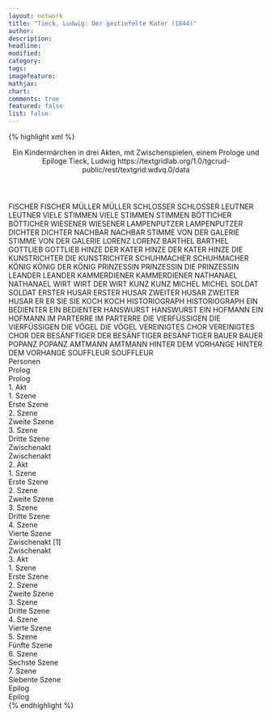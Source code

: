 ```yaml
---
layout: network
title: "Tieck, Ludwig: Der gestiefelte Kater (1844)"
author:
description:
headline:
modified:
category:
tags:
imagefeature:
mathjax:
chart:
comments: true
featured: false
list: false
---
```

{% highlight xml %}
<?xml-model href="https://raw.githubusercontent.com/DLiNa/project/master/rules/lina.rnc"?><?xml-model href="https://raw.githubusercontent.com/DLiNa/project/master/rules/lina.sch"?>
<play xmlns="http://lina.digital">
  <header>
    <title>Der gestiefelte Kater</title>
    <subtitle>Ein Kindermärchen in drei Akten, mit Zwischenspielen, einem Prologe und Epiloge</subtitle>
    <genretitle/>
    <author>Tieck, Ludwig</author>
    <date type="print" when="1797"/>
    <date type="premiere" when="1844"/>
    <date type="written"/>
    <source>https://textgridlab.org/1.0/tgcrud-public/rest/textgrid:wdvq.0/data</source>
  </header>
  <personae>
    <character>
      <name>FISCHER</name>
      <alias xml:id="fischer">
        <name>FISCHER</name>
      </alias>
    </character>
    <character>
      <name>MÜLLER</name>
      <alias xml:id="müller">
        <name>MÜLLER</name>
      </alias>
    </character>
    <character>
      <name>SCHLOSSER</name>
      <alias xml:id="schlosser">
        <name>SCHLOSSER</name>
      </alias>
    </character>
    <character>
      <name>LEUTNER</name>
      <alias xml:id="leutner">
        <name>LEUTNER</name>
      </alias>
    </character>
    <character>
      <name>VIELE STIMMEN</name>
      <alias xml:id="viele_stimmen">
        <name>VIELE STIMMEN</name>
      </alias>
      <alias xml:id="stimmen">
        <name>STIMMEN</name>
      </alias>
    </character>
    <character>
      <name>BÖTTICHER</name>
      <alias xml:id="bötticher">
        <name>BÖTTICHER</name>
      </alias>
    </character>
    <character>
      <name>WIESENER</name>
      <alias xml:id="wiesener">
        <name>WIESENER</name>
      </alias>
    </character>
    <character>
      <name>LAMPENPUTZER</name>
      <alias xml:id="lampenputzer">
        <name>LAMPENPUTZER</name>
      </alias>
    </character>
    <character>
      <name>DICHTER</name>
      <alias xml:id="dichter">
        <name>DICHTER</name>
      </alias>
    </character>
    <character>
      <name>NACHBAR</name>
      <alias xml:id="nachbar">
        <name>NACHBAR</name>
      </alias>
    </character>
    <character>
      <name>STIMME VON DER GALERIE</name>
      <alias xml:id="stimme_von_der_galerie">
        <name>STIMME VON DER GALERIE</name>
      </alias>
    </character>
    <character>
      <name>LORENZ</name>
      <alias xml:id="lorenz">
        <name>LORENZ</name>
      </alias>
    </character>
    <character>
      <name>BARTHEL</name>
      <alias xml:id="barthel">
        <name>BARTHEL</name>
      </alias>
    </character>
    <character>
      <name>GOTTLIEB</name>
      <alias xml:id="gottlieb">
        <name>GOTTLIEB</name>
      </alias>
    </character>
    <character>
      <name>HINZE DER KATER</name>
      <alias xml:id="hinze_der_kater">
        <name>HINZE DER KATER</name>
      </alias>
      <alias xml:id="hinze">
        <name>HINZE</name>
      </alias>
    </character>
    <character>
      <name>DIE KUNSTRICHTER</name>
      <alias xml:id="die_kunstrichter">
        <name>DIE KUNSTRICHTER</name>
      </alias>
    </character>
    <character>
      <name>SCHUHMACHER</name>
      <alias xml:id="schuhmacher">
        <name>SCHUHMACHER</name>
      </alias>
    </character>
    <character>
      <name>KÖNIG</name>
      <alias xml:id="könig">
        <name>KÖNIG</name>
      </alias>
      <alias xml:id="der_könig">
        <name>DER KÖNIG</name>
      </alias>
    </character>
    <character>
      <name>PRINZESSIN</name>
      <alias xml:id="prinzessin">
        <name>PRINZESSIN</name>
      </alias>
      <alias xml:id="die_prinzessin">
        <name>DIE PRINZESSIN</name>
      </alias>
    </character>
    <character>
      <name>LEANDER</name>
      <alias xml:id="leander">
        <name>LEANDER</name>
      </alias>
    </character>
    <character>
      <name>KAMMERDIENER</name>
      <alias xml:id="kammerdiener">
        <name>KAMMERDIENER</name>
      </alias>
    </character>
    <character>
      <name>NATHANAEL</name>
      <alias xml:id="nathanael">
        <name>NATHANAEL</name>
      </alias>
    </character>
    <character>
      <name>WIRT</name>
      <alias xml:id="wirt">
        <name>WIRT</name>
      </alias>
      <alias xml:id="der_wirt">
        <name>DER WIRT</name>
      </alias>
    </character>
    <character>
      <name>KUNZ</name>
      <alias xml:id="kunz">
        <name>KUNZ</name>
      </alias>
    </character>
    <character>
      <name>MICHEL</name>
      <alias xml:id="michel">
        <name>MICHEL</name>
      </alias>
    </character>
    <character>
      <name>SOLDAT</name>
      <alias xml:id="soldat">
        <name>SOLDAT</name>
      </alias>
    </character>
    <character>
      <name>ERSTER HUSAR</name>
      <alias xml:id="erster_husar">
        <name>ERSTER HUSAR</name>
      </alias>
    </character>
    <character>
      <name>ZWEITER HUSAR</name>
      <alias xml:id="zweiter_husar">
        <name>ZWEITER HUSAR</name>
      </alias>
    </character>
    <character>
      <name>ER</name>
      <alias xml:id="er">
        <name>ER</name>
      </alias>
    </character>
    <character>
      <name>SIE</name>
      <alias xml:id="sie">
        <name>SIE</name>
      </alias>
    </character>
    <character>
      <name>KOCH</name>
      <alias xml:id="koch">
        <name>KOCH</name>
      </alias>
    </character>
    <character>
      <name>HISTORIOGRAPH</name>
      <alias xml:id="historiograph">
        <name>HISTORIOGRAPH</name>
      </alias>
    </character>
    <character>
      <name>EIN BEDIENTER</name>
      <alias xml:id="ein_bedienter">
        <name>EIN BEDIENTER</name>
      </alias>
    </character>
    <character>
      <name>HANSWURST</name>
      <alias xml:id="hanswurst">
        <name>HANSWURST</name>
      </alias>
    </character>
    <character>
      <name>EIN HOFMANN</name>
      <alias xml:id="ein_hofmann">
        <name>EIN HOFMANN</name>
      </alias>
    </character>
    <character>
      <name>IM PARTERRE</name>
      <alias xml:id="im_parterre">
        <name>IM PARTERRE</name>
      </alias>
    </character>
    <character>
      <name>DIE VIERFÜSSIGEN</name>
      <alias xml:id="die_vierfüssigen">
        <name>DIE VIERFÜSSIGEN</name>
      </alias>
    </character>
    <character>
      <name>DIE VÖGEL</name>
      <alias xml:id="die_vögel">
        <name>DIE VÖGEL</name>
      </alias>
    </character>
    <character>
      <name>VEREINIGTES CHOR</name>
      <alias xml:id="vereinigtes_chor">
        <name>VEREINIGTES CHOR</name>
      </alias>
    </character>
    <character>
      <name>DER BESÄNFTIGER</name>
      <alias xml:id="der_besänftiger">
        <name>DER BESÄNFTIGER</name>
      </alias>
      <alias xml:id="besänftiger">
        <name>BESÄNFTIGER</name>
      </alias>
    </character>
    <character>
      <name>BAUER</name>
      <alias xml:id="bauer">
        <name>BAUER</name>
      </alias>
    </character>
    <character>
      <name>POPANZ</name>
      <alias xml:id="popanz">
        <name>POPANZ</name>
      </alias>
    </character>
    <character>
      <name>AMTMANN</name>
      <alias xml:id="amtmann">
        <name>AMTMANN</name>
      </alias>
    </character>
    <character>
      <name>HINTER DEM VORHANGE</name>
      <alias xml:id="hinter_dem_vorhange">
        <name>HINTER DEM VORHANGE</name>
      </alias>
    </character>
    <character>
      <name>SOUFFLEUR</name>
      <alias xml:id="souffleur">
        <name>SOUFFLEUR</name>
      </alias>
    </character>
  </personae>
  <text>
    <div>
      <head>Personen</head>
    </div>
    <div>
      <head>Prolog</head>
      <div>
        <head>Prolog</head>
        <sp who="#fischer">
          <amount n="14" unit="speech_acts"/>
          <amount n="254" unit="words"/>
          <amount n="9" unit="lines"/>
          <amount n="1469" unit="chars"/>
        </sp>
        <sp who="#müller">
          <amount n="14" unit="speech_acts"/>
          <amount n="203" unit="words"/>
          <amount n="10" unit="lines"/>
          <amount n="1182" unit="chars"/>
        </sp>
        <sp who="#schlosser">
          <amount n="11" unit="speech_acts"/>
          <amount n="323" unit="words"/>
          <amount n="6" unit="lines"/>
          <amount n="1812" unit="chars"/>
        </sp>
        <sp who="#leutner">
          <amount n="12" unit="speech_acts"/>
          <amount n="116" unit="words"/>
          <amount n="10" unit="lines"/>
          <amount n="629" unit="chars"/>
        </sp>
        <sp who="#viele_stimmen">
          <amount n="1" unit="speech_acts"/>
          <amount n="14" unit="words"/>
          <amount n="1" unit="lines"/>
          <amount n="67" unit="chars"/>
        </sp>
        <sp who="#bötticher">
          <amount n="1" unit="speech_acts"/>
          <amount n="75" unit="words"/>
          <amount n="455" unit="chars"/>
        </sp>
        <sp who="#wiesener">
          <amount n="3" unit="speech_acts"/>
          <amount n="18" unit="words"/>
          <amount n="3" unit="lines"/>
          <amount n="104" unit="chars"/>
        </sp>
        <sp who="#stimmen">
          <amount n="1" unit="speech_acts"/>
          <amount n="9" unit="words"/>
          <amount n="1" unit="lines"/>
          <amount n="41" unit="chars"/>
        </sp>
        <sp who="#fischer #müller #schlosser #leutner #viele_stimmen #bötticher #wiesener #lampenputzer #dichter #nachbar #stimme_von_der_galerie">
          <amount n="5" unit="speech_acts"/>
          <amount n="29" unit="words"/>
          <amount n="5" unit="lines"/>
          <amount n="170" unit="chars"/>
        </sp>
        <sp who="#lampenputzer">
          <amount n="2" unit="speech_acts"/>
          <amount n="46" unit="words"/>
          <amount n="1" unit="lines"/>
          <amount n="267" unit="chars"/>
        </sp>
        <sp who="#dichter">
          <amount n="11" unit="speech_acts"/>
          <amount n="255" unit="words"/>
          <amount n="6" unit="lines"/>
          <amount n="1494" unit="chars"/>
        </sp>
        <sp who="#nachbar">
          <amount n="1" unit="speech_acts"/>
          <amount n="7" unit="words"/>
          <amount n="1" unit="lines"/>
          <amount n="49" unit="chars"/>
        </sp>
        <sp who="#stimme_von_der_galerie">
          <amount n="1" unit="speech_acts"/>
          <amount n="3" unit="words"/>
          <amount n="1" unit="lines"/>
          <amount n="10" unit="chars"/>
        </sp>
      </div>
    </div>
    <div>
      <head>1. Akt</head>
      <div>
        <head>1. Szene</head>
        <div>
          <head>Erste Szene</head>
          <sp who="#lorenz">
            <amount n="2" unit="speech_acts"/>
            <amount n="90" unit="words"/>
            <amount n="1" unit="lines"/>
            <amount n="479" unit="chars"/>
          </sp>
          <sp who="#leutner">
            <amount n="5" unit="speech_acts"/>
            <amount n="79" unit="words"/>
            <amount n="2" unit="lines"/>
            <amount n="431" unit="chars"/>
          </sp>
          <sp who="#müller">
            <amount n="5" unit="speech_acts"/>
            <amount n="127" unit="words"/>
            <amount n="4" unit="lines"/>
            <amount n="670" unit="chars"/>
          </sp>
          <sp who="#schlosser">
            <amount n="4" unit="speech_acts"/>
            <amount n="42" unit="words"/>
            <amount n="3" unit="lines"/>
            <amount n="257" unit="chars"/>
          </sp>
          <sp who="#barthel">
            <amount n="1" unit="speech_acts"/>
            <amount n="26" unit="words"/>
            <amount n="149" unit="chars"/>
          </sp>
          <sp who="#gottlieb">
            <amount n="32" unit="speech_acts"/>
            <amount n="632" unit="words"/>
            <amount n="25" unit="lines"/>
            <amount n="3404" unit="chars"/>
          </sp>
          <sp who="#fischer">
            <amount n="4" unit="speech_acts"/>
            <amount n="32" unit="words"/>
            <amount n="4" unit="lines"/>
            <amount n="184" unit="chars"/>
          </sp>
          <sp who="#hinze_der_kater">
            <amount n="1" unit="speech_acts"/>
            <amount n="10" unit="words"/>
            <amount n="1" unit="lines"/>
            <amount n="67" unit="chars"/>
          </sp>
          <sp who="#die_kunstrichter">
            <amount n="1" unit="speech_acts"/>
            <amount n="8" unit="words"/>
            <amount n="1" unit="lines"/>
            <amount n="38" unit="chars"/>
          </sp>
          <sp who="#hinze">
            <amount n="26" unit="speech_acts"/>
            <amount n="721" unit="words"/>
            <amount n="9" unit="lines"/>
            <amount n="3998" unit="chars"/>
          </sp>
          <sp who="#schuhmacher">
            <amount n="8" unit="speech_acts"/>
            <amount n="72" unit="words"/>
            <amount n="7" unit="lines"/>
            <amount n="347" unit="chars"/>
          </sp>
        </div>
      </div>
      <div>
        <head>2. Szene</head>
        <div>
          <head>Zweite Szene</head>
          <sp who="#könig">
            <amount n="14" unit="speech_acts"/>
            <amount n="790" unit="words"/>
            <amount n="5" unit="lines"/>
            <amount n="4425" unit="chars"/>
          </sp>
          <sp who="#prinzessin">
            <amount n="12" unit="speech_acts"/>
            <amount n="197" unit="words"/>
            <amount n="7" unit="lines"/>
            <amount n="1243" unit="chars"/>
          </sp>
          <sp who="#fischer">
            <amount n="3" unit="speech_acts"/>
            <amount n="30" unit="words"/>
            <amount n="3" unit="lines"/>
            <amount n="186" unit="chars"/>
          </sp>
          <sp who="#schlosser">
            <amount n="3" unit="speech_acts"/>
            <amount n="31" unit="words"/>
            <amount n="3" unit="lines"/>
            <amount n="146" unit="chars"/>
          </sp>
          <sp who="#müller">
            <amount n="2" unit="speech_acts"/>
            <amount n="27" unit="words"/>
            <amount n="1" unit="lines"/>
            <amount n="163" unit="chars"/>
          </sp>
          <sp who="#die_prinzessin">
            <amount n="1" unit="speech_acts"/>
            <amount n="109" unit="words"/>
            <amount n="559" unit="chars"/>
          </sp>
          <sp who="#leander">
            <amount n="9" unit="speech_acts"/>
            <amount n="182" unit="words"/>
            <amount n="6" unit="lines"/>
            <amount n="1084" unit="chars"/>
          </sp>
          <sp who="#kammerdiener">
            <amount n="1" unit="speech_acts"/>
            <amount n="17" unit="words"/>
            <amount n="105" unit="chars"/>
          </sp>
          <sp who="#nathanael">
            <amount n="9" unit="speech_acts"/>
            <amount n="192" unit="words"/>
            <amount n="4" unit="lines"/>
            <amount n="1036" unit="chars"/>
          </sp>
          <sp who="#leutner">
            <amount n="1" unit="speech_acts"/>
            <amount n="44" unit="words"/>
            <amount n="294" unit="chars"/>
          </sp>
        </div>
      </div>
      <div>
        <head>3. Szene</head>
        <div>
          <head>Dritte Szene</head>
          <sp who="#lorenz">
            <amount n="6" unit="speech_acts"/>
            <amount n="111" unit="words"/>
            <amount n="4" unit="lines"/>
            <amount n="568" unit="chars"/>
          </sp>
          <sp who="#wirt">
            <amount n="13" unit="speech_acts"/>
            <amount n="261" unit="words"/>
            <amount n="8" unit="lines"/>
            <amount n="1451" unit="chars"/>
          </sp>
          <sp who="#kunz">
            <amount n="1" unit="speech_acts"/>
            <amount n="5" unit="words"/>
            <amount n="1" unit="lines"/>
            <amount n="22" unit="chars"/>
          </sp>
          <sp who="#michel">
            <amount n="2" unit="speech_acts"/>
            <amount n="19" unit="words"/>
            <amount n="2" unit="lines"/>
            <amount n="111" unit="chars"/>
          </sp>
          <sp who="#soldat">
            <amount n="6" unit="speech_acts"/>
            <amount n="41" unit="words"/>
            <amount n="6" unit="lines"/>
            <amount n="240" unit="chars"/>
          </sp>
          <sp who="#erster_husar">
            <amount n="3" unit="speech_acts"/>
            <amount n="39" unit="words"/>
            <amount n="2" unit="lines"/>
            <amount n="211" unit="chars"/>
          </sp>
          <sp who="#zweiter_husar">
            <amount n="2" unit="speech_acts"/>
            <amount n="41" unit="words"/>
            <amount n="1" unit="lines"/>
            <amount n="198" unit="chars"/>
          </sp>
        </div>
      </div>
    </div>
    <div>
      <head>Zwischenakt</head>
      <div>
        <head>Zwischenakt</head>
        <sp who="#fischer">
          <amount n="4" unit="speech_acts"/>
          <amount n="44" unit="words"/>
          <amount n="4" unit="lines"/>
          <amount n="223" unit="chars"/>
        </sp>
        <sp who="#leutner">
          <amount n="3" unit="speech_acts"/>
          <amount n="57" unit="words"/>
          <amount n="1" unit="lines"/>
          <amount n="304" unit="chars"/>
        </sp>
        <sp who="#schlosser">
          <amount n="3" unit="speech_acts"/>
          <amount n="44" unit="words"/>
          <amount n="2" unit="lines"/>
          <amount n="221" unit="chars"/>
        </sp>
        <sp who="#müller">
          <amount n="1" unit="speech_acts"/>
          <amount n="18" unit="words"/>
          <amount n="109" unit="chars"/>
        </sp>
        <sp who="#wiesener">
          <amount n="3" unit="speech_acts"/>
          <amount n="61" unit="words"/>
          <amount n="2" unit="lines"/>
          <amount n="337" unit="chars"/>
        </sp>
        <sp who="#nachbar">
          <amount n="3" unit="speech_acts"/>
          <amount n="71" unit="words"/>
          <amount n="2" unit="lines"/>
          <amount n="363" unit="chars"/>
        </sp>
        <sp who="#bötticher">
          <amount n="3" unit="speech_acts"/>
          <amount n="225" unit="words"/>
          <amount n="1296" unit="chars"/>
        </sp>
      </div>
    </div>
    <div>
      <head>2. Akt</head>
      <div>
        <head>1. Szene</head>
        <div>
          <head>Erste Szene</head>
          <sp who="#gottlieb">
            <amount n="9" unit="speech_acts"/>
            <amount n="88" unit="words"/>
            <amount n="9" unit="lines"/>
            <amount n="486" unit="chars"/>
          </sp>
          <sp who="#hinze">
            <amount n="8" unit="speech_acts"/>
            <amount n="183" unit="words"/>
            <amount n="5" unit="lines"/>
            <amount n="999" unit="chars"/>
          </sp>
          <sp who="#fischer">
            <amount n="1" unit="speech_acts"/>
            <amount n="29" unit="words"/>
            <amount n="145" unit="chars"/>
          </sp>
          <sp who="#leutner">
            <amount n="1" unit="speech_acts"/>
            <amount n="12" unit="words"/>
            <amount n="1" unit="lines"/>
            <amount n="64" unit="chars"/>
          </sp>
          <sp who="#müller">
            <amount n="1" unit="speech_acts"/>
            <amount n="10" unit="words"/>
            <amount n="1" unit="lines"/>
            <amount n="62" unit="chars"/>
          </sp>
          <sp who="#schlosser">
            <amount n="1" unit="speech_acts"/>
            <amount n="49" unit="words"/>
            <amount n="297" unit="chars"/>
          </sp>
        </div>
      </div>
      <div>
        <head>2. Szene</head>
        <div>
          <head>Zweite Szene</head>
          <sp who="#hinze">
            <amount n="5" unit="speech_acts"/>
            <amount n="589" unit="words"/>
            <amount n="2" unit="lines"/>
            <amount n="3262" unit="chars"/>
          </sp>
          <sp who="#er">
            <amount n="7" unit="speech_acts"/>
            <amount n="211" unit="words"/>
            <amount n="2" unit="lines"/>
            <amount n="1141" unit="chars"/>
          </sp>
          <sp who="#sie">
            <amount n="6" unit="speech_acts"/>
            <amount n="104" unit="words"/>
            <amount n="3" unit="lines"/>
            <amount n="568" unit="chars"/>
          </sp>
          <sp who="#wiesener">
            <amount n="2" unit="speech_acts"/>
            <amount n="30" unit="words"/>
            <amount n="1" unit="lines"/>
            <amount n="150" unit="chars"/>
          </sp>
          <sp who="#nachbar">
            <amount n="1" unit="speech_acts"/>
            <amount n="10" unit="words"/>
            <amount n="1" unit="lines"/>
            <amount n="47" unit="chars"/>
          </sp>
          <sp who="#fischer">
            <amount n="2" unit="speech_acts"/>
            <amount n="20" unit="words"/>
            <amount n="2" unit="lines"/>
            <amount n="91" unit="chars"/>
          </sp>
          <sp who="#leutner">
            <amount n="2" unit="speech_acts"/>
            <amount n="36" unit="words"/>
            <amount n="1" unit="lines"/>
            <amount n="183" unit="chars"/>
          </sp>
          <sp who="#müller">
            <amount n="2" unit="speech_acts"/>
            <amount n="13" unit="words"/>
            <amount n="2" unit="lines"/>
            <amount n="79" unit="chars"/>
          </sp>
          <sp who="#schlosser">
            <amount n="2" unit="speech_acts"/>
            <amount n="41" unit="words"/>
            <amount n="216" unit="chars"/>
          </sp>
        </div>
      </div>
      <div>
        <head>3. Szene</head>
        <div>
          <head>Dritte Szene</head>
          <sp who="#könig">
            <amount n="14" unit="speech_acts"/>
            <amount n="673" unit="words"/>
            <amount n="4" unit="lines"/>
            <amount n="3645" unit="chars"/>
          </sp>
          <sp who="#koch">
            <amount n="2" unit="speech_acts"/>
            <amount n="73" unit="words"/>
            <amount n="1" unit="lines"/>
            <amount n="423" unit="chars"/>
          </sp>
          <sp who="#prinzessin">
            <amount n="1" unit="speech_acts"/>
            <amount n="3" unit="words"/>
            <amount n="1" unit="lines"/>
            <amount n="12" unit="chars"/>
          </sp>
          <sp who="#fischer">
            <amount n="2" unit="speech_acts"/>
            <amount n="41" unit="words"/>
            <amount n="1" unit="lines"/>
            <amount n="194" unit="chars"/>
          </sp>
          <sp who="#kammerdiener">
            <amount n="2" unit="speech_acts"/>
            <amount n="107" unit="words"/>
            <amount n="1" unit="lines"/>
            <amount n="608" unit="chars"/>
          </sp>
          <sp who="#hinze">
            <amount n="3" unit="speech_acts"/>
            <amount n="24" unit="words"/>
            <amount n="2" unit="lines"/>
            <amount n="137" unit="chars"/>
          </sp>
          <sp who="#nathanael">
            <amount n="2" unit="speech_acts"/>
            <amount n="9" unit="words"/>
            <amount n="1" unit="lines"/>
            <amount n="50" unit="chars"/>
          </sp>
          <sp who="#historiograph">
            <amount n="2" unit="speech_acts"/>
            <amount n="4" unit="words"/>
            <amount n="1" unit="lines"/>
            <amount n="15" unit="chars"/>
          </sp>
          <sp who="#leutner">
            <amount n="1" unit="speech_acts"/>
            <amount n="28" unit="words"/>
            <amount n="138" unit="chars"/>
          </sp>
          <sp who="#schlosser">
            <amount n="1" unit="speech_acts"/>
            <amount n="10" unit="words"/>
            <amount n="1" unit="lines"/>
            <amount n="57" unit="chars"/>
          </sp>
        </div>
      </div>
      <div>
        <head>4. Szene</head>
        <div>
          <head>Vierte Szene</head>
          <sp who="#könig">
            <amount n="33" unit="speech_acts"/>
            <amount n="1301" unit="words"/>
            <amount n="25" unit="lines"/>
            <amount n="7123" unit="chars"/>
          </sp>
          <sp who="#ein_bedienter">
            <amount n="1" unit="speech_acts"/>
            <amount n="14" unit="words"/>
            <amount n="1" unit="lines"/>
            <amount n="77" unit="chars"/>
          </sp>
          <sp who="#hanswurst">
            <amount n="20" unit="speech_acts"/>
            <amount n="700" unit="words"/>
            <amount n="9" unit="lines"/>
            <amount n="3860" unit="chars"/>
          </sp>
          <sp who="#hinze">
            <amount n="13" unit="speech_acts"/>
            <amount n="113" unit="words"/>
            <amount n="12" unit="lines"/>
            <amount n="579" unit="chars"/>
          </sp>
          <sp who="#leander">
            <amount n="15" unit="speech_acts"/>
            <amount n="416" unit="words"/>
            <amount n="8" unit="lines"/>
            <amount n="2441" unit="chars"/>
          </sp>
          <sp who="#prinzessin">
            <amount n="4" unit="speech_acts"/>
            <amount n="32" unit="words"/>
            <amount n="4" unit="lines"/>
            <amount n="157" unit="chars"/>
          </sp>
          <sp who="#ein_hofmann">
            <amount n="1" unit="speech_acts"/>
            <amount n="5" unit="words"/>
            <amount n="1" unit="lines"/>
            <amount n="27" unit="chars"/>
          </sp>
          <sp who="#dichter">
            <amount n="3" unit="speech_acts"/>
            <amount n="104" unit="words"/>
            <amount n="1" unit="lines"/>
            <amount n="558" unit="chars"/>
          </sp>
          <sp who="#im_parterre">
            <amount n="1" unit="speech_acts"/>
            <amount n="6" unit="words"/>
            <amount n="1" unit="lines"/>
            <amount n="37" unit="chars"/>
          </sp>
          <sp who="#fischer">
            <amount n="1" unit="speech_acts"/>
            <amount n="3" unit="words"/>
            <amount n="1" unit="lines"/>
            <amount n="13" unit="chars"/>
          </sp>
          <sp who="#wiesener">
            <amount n="1" unit="speech_acts"/>
            <amount n="13" unit="words"/>
            <amount n="1" unit="lines"/>
            <amount n="62" unit="chars"/>
          </sp>
          <sp who="#nachbar">
            <amount n="1" unit="speech_acts"/>
            <amount n="14" unit="words"/>
            <amount n="1" unit="lines"/>
            <amount n="74" unit="chars"/>
          </sp>
          <sp who="#könig #ein_bedienter #hanswurst #hinze #leander #prinzessin #ein_hofmann #dichter #im_parterre #fischer #wiesener #nachbar #die_vierfüssigen #die_vögel #vereinigtes_chor #der_besänftiger">
            <amount n="1" unit="speech_acts"/>
            <amount n="7" unit="words"/>
            <amount n="1" unit="lines"/>
            <amount n="39" unit="chars"/>
          </sp>
          <sp who="#die_vierfüssigen">
            <amount n="1" unit="speech_acts"/>
            <amount n="5" unit="words"/>
            <amount n="1" unit="lines"/>
            <amount n="25" unit="chars"/>
          </sp>
          <sp who="#die_vögel">
            <amount n="1" unit="speech_acts"/>
            <amount n="6" unit="words"/>
            <amount n="1" unit="lines"/>
            <amount n="22" unit="chars"/>
          </sp>
          <sp who="#vereinigtes_chor">
            <amount n="1" unit="speech_acts"/>
            <amount n="9" unit="words"/>
            <amount n="1" unit="lines"/>
            <amount n="40" unit="chars"/>
          </sp>
          <sp who="#der_besänftiger">
            <amount n="1" unit="speech_acts"/>
            <amount n="28" unit="words"/>
            <amount n="6" unit="lines"/>
            <amount n="138" unit="chars"/>
          </sp>
        </div>
      </div>
    </div>
    <div>
      <head>Zwischenakt [1]</head>
      <div>
        <head>Zwischenakt</head>
        <sp who="#wiesener">
          <amount n="2" unit="speech_acts"/>
          <amount n="10" unit="words"/>
          <amount n="2" unit="lines"/>
          <amount n="67" unit="chars"/>
        </sp>
        <sp who="#nachbar">
          <amount n="1" unit="speech_acts"/>
          <amount n="8" unit="words"/>
          <amount n="1" unit="lines"/>
          <amount n="42" unit="chars"/>
        </sp>
        <sp who="#leutner">
          <amount n="1" unit="speech_acts"/>
          <amount n="3" unit="words"/>
          <amount n="1" unit="lines"/>
          <amount n="13" unit="chars"/>
        </sp>
        <sp who="#fischer">
          <amount n="5" unit="speech_acts"/>
          <amount n="50" unit="words"/>
          <amount n="4" unit="lines"/>
          <amount n="259" unit="chars"/>
        </sp>
        <sp who="#schlosser">
          <amount n="2" unit="speech_acts"/>
          <amount n="16" unit="words"/>
          <amount n="2" unit="lines"/>
          <amount n="81" unit="chars"/>
        </sp>
        <sp who="#bötticher">
          <amount n="6" unit="speech_acts"/>
          <amount n="788" unit="words"/>
          <amount n="4535" unit="chars"/>
        </sp>
        <sp who="#müller">
          <amount n="2" unit="speech_acts"/>
          <amount n="11" unit="words"/>
          <amount n="2" unit="lines"/>
          <amount n="63" unit="chars"/>
        </sp>
      </div>
    </div>
    <div>
      <head>3. Akt</head>
      <div>
        <head>1. Szene</head>
        <div>
          <head>Erste Szene</head>
          <sp who="#gottlieb">
            <amount n="8" unit="speech_acts"/>
            <amount n="133" unit="words"/>
            <amount n="5" unit="lines"/>
            <amount n="692" unit="chars"/>
          </sp>
          <sp who="#hinze">
            <amount n="8" unit="speech_acts"/>
            <amount n="125" unit="words"/>
            <amount n="6" unit="lines"/>
            <amount n="655" unit="chars"/>
          </sp>
          <sp who="#schlosser">
            <amount n="6" unit="speech_acts"/>
            <amount n="141" unit="words"/>
            <amount n="2" unit="lines"/>
            <amount n="721" unit="chars"/>
          </sp>
          <sp who="#fischer">
            <amount n="2" unit="speech_acts"/>
            <amount n="33" unit="words"/>
            <amount n="2" unit="lines"/>
            <amount n="172" unit="chars"/>
          </sp>
          <sp who="#müller">
            <amount n="2" unit="speech_acts"/>
            <amount n="26" unit="words"/>
            <amount n="2" unit="lines"/>
            <amount n="148" unit="chars"/>
          </sp>
          <sp who="#wiesener">
            <amount n="2" unit="speech_acts"/>
            <amount n="54" unit="words"/>
            <amount n="273" unit="chars"/>
          </sp>
          <sp who="#nachbar">
            <amount n="1" unit="speech_acts"/>
            <amount n="6" unit="words"/>
            <amount n="1" unit="lines"/>
            <amount n="34" unit="chars"/>
          </sp>
          <sp who="#bötticher">
            <amount n="4" unit="speech_acts"/>
            <amount n="39" unit="words"/>
            <amount n="3" unit="lines"/>
            <amount n="236" unit="chars"/>
          </sp>
        </div>
      </div>
      <div>
        <head>2. Szene</head>
        <div>
          <head>Zweite Szene</head>
          <sp who="#hinze">
            <amount n="4" unit="speech_acts"/>
            <amount n="147" unit="words"/>
            <amount n="806" unit="chars"/>
          </sp>
          <sp who="#er">
            <amount n="6" unit="speech_acts"/>
            <amount n="33" unit="words"/>
            <amount n="6" unit="lines"/>
            <amount n="200" unit="chars"/>
          </sp>
          <sp who="#sie">
            <amount n="6" unit="speech_acts"/>
            <amount n="33" unit="words"/>
            <amount n="6" unit="lines"/>
            <amount n="183" unit="chars"/>
          </sp>
          <sp who="#er #sie">
            <amount n="1" unit="speech_acts"/>
            <amount n="8" unit="words"/>
            <amount n="1" unit="lines"/>
            <amount n="48" unit="chars"/>
          </sp>
          <sp who="#bötticher">
            <amount n="1" unit="speech_acts"/>
            <amount n="7" unit="words"/>
            <amount n="1" unit="lines"/>
            <amount n="23" unit="chars"/>
          </sp>
          <sp who="#schlosser">
            <amount n="1" unit="speech_acts"/>
            <amount n="10" unit="words"/>
            <amount n="1" unit="lines"/>
            <amount n="54" unit="chars"/>
          </sp>
        </div>
      </div>
      <div>
        <head>3. Szene</head>
        <div>
          <head>Dritte Szene</head>
          <sp who="#könig">
            <amount n="5" unit="speech_acts"/>
            <amount n="233" unit="words"/>
            <amount n="1" unit="lines"/>
            <amount n="1363" unit="chars"/>
          </sp>
          <sp who="#prinzessin">
            <amount n="1" unit="speech_acts"/>
            <amount n="26" unit="words"/>
            <amount n="181" unit="chars"/>
          </sp>
          <sp who="#leander">
            <amount n="10" unit="speech_acts"/>
            <amount n="118" unit="words"/>
            <amount n="8" unit="lines"/>
            <amount n="690" unit="chars"/>
          </sp>
          <sp who="#hanswurst">
            <amount n="13" unit="speech_acts"/>
            <amount n="152" unit="words"/>
            <amount n="11" unit="lines"/>
            <amount n="874" unit="chars"/>
          </sp>
          <sp who="#leutner">
            <amount n="1" unit="speech_acts"/>
            <amount n="23" unit="words"/>
            <amount n="114" unit="chars"/>
          </sp>
          <sp who="#müller">
            <amount n="2" unit="speech_acts"/>
            <amount n="13" unit="words"/>
            <amount n="2" unit="lines"/>
            <amount n="72" unit="chars"/>
          </sp>
          <sp who="#fischer">
            <amount n="2" unit="speech_acts"/>
            <amount n="35" unit="words"/>
            <amount n="2" unit="lines"/>
            <amount n="146" unit="chars"/>
          </sp>
          <sp who="#hinze">
            <amount n="5" unit="speech_acts"/>
            <amount n="282" unit="words"/>
            <amount n="2" unit="lines"/>
            <amount n="1619" unit="chars"/>
          </sp>
          <sp who="#schlosser">
            <amount n="2" unit="speech_acts"/>
            <amount n="36" unit="words"/>
            <amount n="1" unit="lines"/>
            <amount n="193" unit="chars"/>
          </sp>
          <sp who="#bötticher">
            <amount n="1" unit="speech_acts"/>
            <amount n="5" unit="words"/>
            <amount n="1" unit="lines"/>
            <amount n="16" unit="chars"/>
          </sp>
        </div>
      </div>
      <div>
        <head>4. Szene</head>
        <div>
          <head>Vierte Szene</head>
          <sp who="#der_wirt">
            <amount n="1" unit="speech_acts"/>
            <amount n="134" unit="words"/>
            <amount n="741" unit="chars"/>
          </sp>
          <sp who="#hinze">
            <amount n="4" unit="speech_acts"/>
            <amount n="177" unit="words"/>
            <amount n="1" unit="lines"/>
            <amount n="926" unit="chars"/>
          </sp>
          <sp who="#wirt">
            <amount n="6" unit="speech_acts"/>
            <amount n="308" unit="words"/>
            <amount n="3" unit="lines"/>
            <amount n="1589" unit="chars"/>
          </sp>
          <sp who="#prinzessin">
            <amount n="5" unit="speech_acts"/>
            <amount n="42" unit="words"/>
            <amount n="5" unit="lines"/>
            <amount n="242" unit="chars"/>
          </sp>
          <sp who="#könig">
            <amount n="5" unit="speech_acts"/>
            <amount n="122" unit="words"/>
            <amount n="2" unit="lines"/>
            <amount n="618" unit="chars"/>
          </sp>
        </div>
      </div>
      <div>
        <head>5. Szene</head>
        <div>
          <head>Fünfte Szene</head>
          <sp who="#kunz">
            <amount n="7" unit="speech_acts"/>
            <amount n="180" unit="words"/>
            <amount n="4" unit="lines"/>
            <amount n="929" unit="chars"/>
          </sp>
          <sp who="#hinze">
            <amount n="3" unit="speech_acts"/>
            <amount n="78" unit="words"/>
            <amount n="1" unit="lines"/>
            <amount n="404" unit="chars"/>
          </sp>
          <sp who="#fischer">
            <amount n="1" unit="speech_acts"/>
            <amount n="5" unit="words"/>
            <amount n="1" unit="lines"/>
            <amount n="30" unit="chars"/>
          </sp>
          <sp who="#schlosser">
            <amount n="1" unit="speech_acts"/>
            <amount n="12" unit="words"/>
            <amount n="1" unit="lines"/>
            <amount n="52" unit="chars"/>
          </sp>
          <sp who="#könig">
            <amount n="4" unit="speech_acts"/>
            <amount n="99" unit="words"/>
            <amount n="1" unit="lines"/>
            <amount n="517" unit="chars"/>
          </sp>
          <sp who="#prinzessin">
            <amount n="1" unit="speech_acts"/>
            <amount n="29" unit="words"/>
            <amount n="147" unit="chars"/>
          </sp>
        </div>
      </div>
      <div>
        <head>6. Szene</head>
        <div>
          <head>Sechste Szene</head>
          <sp who="#gottlieb">
            <amount n="8" unit="speech_acts"/>
            <amount n="83" unit="words"/>
            <amount n="7" unit="lines"/>
            <amount n="408" unit="chars"/>
          </sp>
          <sp who="#hinze">
            <amount n="11" unit="speech_acts"/>
            <amount n="127" unit="words"/>
            <amount n="9" unit="lines"/>
            <amount n="633" unit="chars"/>
          </sp>
          <sp who="#könig">
            <amount n="6" unit="speech_acts"/>
            <amount n="85" unit="words"/>
            <amount n="4" unit="lines"/>
            <amount n="483" unit="chars"/>
          </sp>
          <sp who="#prinzessin">
            <amount n="1" unit="speech_acts"/>
            <amount n="1" unit="words"/>
            <amount n="1" unit="lines"/>
            <amount n="8" unit="chars"/>
          </sp>
          <sp who="#ein_bedienter">
            <amount n="2" unit="speech_acts"/>
            <amount n="36" unit="words"/>
            <amount n="1" unit="lines"/>
            <amount n="184" unit="chars"/>
          </sp>
          <sp who="#leutner">
            <amount n="1" unit="speech_acts"/>
            <amount n="16" unit="words"/>
            <amount n="1" unit="lines"/>
            <amount n="92" unit="chars"/>
          </sp>
          <sp who="#wiesener">
            <amount n="1" unit="speech_acts"/>
            <amount n="6" unit="words"/>
            <amount n="1" unit="lines"/>
            <amount n="32" unit="chars"/>
          </sp>
          <sp who="#nachbar">
            <amount n="1" unit="speech_acts"/>
            <amount n="8" unit="words"/>
            <amount n="1" unit="lines"/>
            <amount n="31" unit="chars"/>
          </sp>
        </div>
      </div>
      <div>
        <head>7. Szene</head>
        <div>
          <head>Siebente Szene</head>
          <sp who="#bauer">
            <amount n="3" unit="speech_acts"/>
            <amount n="37" unit="words"/>
            <amount n="2" unit="lines"/>
            <amount n="207" unit="chars"/>
          </sp>
          <sp who="#popanz">
            <amount n="14" unit="speech_acts"/>
            <amount n="166" unit="words"/>
            <amount n="11" unit="lines"/>
            <amount n="924" unit="chars"/>
          </sp>
          <sp who="#amtmann">
            <amount n="5" unit="speech_acts"/>
            <amount n="91" unit="words"/>
            <amount n="3" unit="lines"/>
            <amount n="489" unit="chars"/>
          </sp>
          <sp who="#hinze">
            <amount n="12" unit="speech_acts"/>
            <amount n="242" unit="words"/>
            <amount n="6" unit="lines"/>
            <amount n="1357" unit="chars"/>
          </sp>
          <sp who="#schlosser">
            <amount n="3" unit="speech_acts"/>
            <amount n="144" unit="words"/>
            <amount n="809" unit="chars"/>
          </sp>
          <sp who="#bötticher">
            <amount n="6" unit="speech_acts"/>
            <amount n="185" unit="words"/>
            <amount n="4" unit="lines"/>
            <amount n="1085" unit="chars"/>
          </sp>
          <sp who="#fischer">
            <amount n="5" unit="speech_acts"/>
            <amount n="36" unit="words"/>
            <amount n="5" unit="lines"/>
            <amount n="196" unit="chars"/>
          </sp>
          <sp who="#müller">
            <amount n="4" unit="speech_acts"/>
            <amount n="51" unit="words"/>
            <amount n="3" unit="lines"/>
            <amount n="257" unit="chars"/>
          </sp>
          <sp who="#leutner">
            <amount n="2" unit="speech_acts"/>
            <amount n="35" unit="words"/>
            <amount n="1" unit="lines"/>
            <amount n="194" unit="chars"/>
          </sp>
          <sp who="#dichter">
            <amount n="3" unit="speech_acts"/>
            <amount n="266" unit="words"/>
            <amount n="2" unit="lines"/>
            <amount n="1313" unit="chars"/>
          </sp>
          <sp who="#besänftiger">
            <amount n="3" unit="speech_acts"/>
            <amount n="86" unit="words"/>
            <amount n="15" unit="lines"/>
            <amount n="442" unit="chars"/>
          </sp>
          <sp who="#wiesener">
            <amount n="1" unit="speech_acts"/>
            <amount n="16" unit="words"/>
            <amount n="1" unit="lines"/>
            <amount n="77" unit="chars"/>
          </sp>
          <sp who="#könig">
            <amount n="3" unit="speech_acts"/>
            <amount n="31" unit="words"/>
            <amount n="2" unit="lines"/>
            <amount n="171" unit="chars"/>
          </sp>
          <sp who="#gottlieb">
            <amount n="4" unit="speech_acts"/>
            <amount n="45" unit="words"/>
            <amount n="3" unit="lines"/>
            <amount n="258" unit="chars"/>
          </sp>
          <sp who="#prinzessin">
            <amount n="1" unit="speech_acts"/>
            <amount n="5" unit="words"/>
            <amount n="1" unit="lines"/>
            <amount n="22" unit="chars"/>
          </sp>
          <sp who="#leander">
            <amount n="1" unit="speech_acts"/>
            <amount n="141" unit="words"/>
            <amount n="14" unit="lines"/>
            <amount n="829" unit="chars"/>
          </sp>
        </div>
      </div>
    </div>
    <div>
      <head>Epilog</head>
      <div>
        <head>Epilog</head>
        <sp who="#der_könig">
          <amount n="1" unit="speech_acts"/>
          <amount n="11" unit="words"/>
          <amount n="1" unit="lines"/>
          <amount n="73" unit="chars"/>
        </sp>
        <sp who="#fischer">
          <amount n="5" unit="speech_acts"/>
          <amount n="31" unit="words"/>
          <amount n="5" unit="lines"/>
          <amount n="155" unit="chars"/>
        </sp>
        <sp who="#könig">
          <amount n="1" unit="speech_acts"/>
          <amount n="6" unit="words"/>
          <amount n="1" unit="lines"/>
          <amount n="38" unit="chars"/>
        </sp>
        <sp who="#fischer #hinter_dem_vorhange #hanswurst #dichter #müller #schlosser #leutner #souffleur #bötticher">
          <amount n="1" unit="speech_acts"/>
          <amount n="11" unit="words"/>
          <amount n="1" unit="lines"/>
          <amount n="52" unit="chars"/>
        </sp>
        <sp who="#hinter_dem_vorhange">
          <amount n="1" unit="speech_acts"/>
          <amount n="19" unit="words"/>
          <amount n="124" unit="chars"/>
        </sp>
        <sp who="#hanswurst">
          <amount n="1" unit="speech_acts"/>
          <amount n="92" unit="words"/>
          <amount n="496" unit="chars"/>
        </sp>
        <sp who="#dichter">
          <amount n="16" unit="speech_acts"/>
          <amount n="193" unit="words"/>
          <amount n="15" unit="lines"/>
          <amount n="1085" unit="chars"/>
        </sp>
        <sp who="#müller">
          <amount n="6" unit="speech_acts"/>
          <amount n="79" unit="words"/>
          <amount n="4" unit="lines"/>
          <amount n="431" unit="chars"/>
        </sp>
        <sp who="#schlosser">
          <amount n="2" unit="speech_acts"/>
          <amount n="42" unit="words"/>
          <amount n="253" unit="chars"/>
        </sp>
        <sp who="#leutner">
          <amount n="2" unit="speech_acts"/>
          <amount n="18" unit="words"/>
          <amount n="2" unit="lines"/>
          <amount n="105" unit="chars"/>
        </sp>
        <sp who="#souffleur">
          <amount n="2" unit="speech_acts"/>
          <amount n="20" unit="words"/>
          <amount n="1" unit="lines"/>
          <amount n="118" unit="chars"/>
        </sp>
        <sp who="#bötticher">
          <amount n="4" unit="speech_acts"/>
          <amount n="110" unit="words"/>
          <amount n="2" unit="lines"/>
          <amount n="666" unit="chars"/>
        </sp>
      </div>
    </div>
  </text>
</play>
{% endhighlight %}